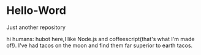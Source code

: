 # Hello-Word
Just another repository

hi humans:
hubot here,I like Node.js and coffeescript(that's what I'm made of!).
I've had tacos on the moon and find them far superior to earth tacos.
